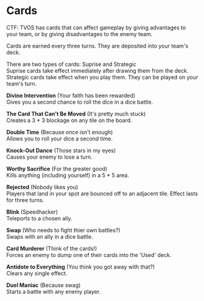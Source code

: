 Cards
=====
CTF: TVOS has cards that can affect gameplay by giving advantages to your team, or by giving disadvantages to the enemy team.

Cards are earned every three turns. They are deposited into your team's deck.

There are two types of cards: Suprise and Strategic<br>
Suprise cards take effect immediately after drawing them from the deck.<br>
Strategic cards take effect when you play them. They can be played on your team's turn.

**Divine Intervention** (Your faith has been rewarded)<br>
Gives you a second chance to roll the dice in a dice battle.

**The Card That Can't Be Moved** (It's pretty much stuck)<br>
Creates a 3 * 3 blockage on any tile on the board.

**Double Time** (Because once isn't enough)<br>
Allows you to roll your dice a second time.

**Knock-Out Dance** (Those stars in my eyes)<br>
Causes your enemy to lose a turn.

**Worthy Sacrifice** (For the greater good)<br>
Kills anything (including yourself) in a 5 * 5 area.

**Rejected** (Nobody likes you)<br>
Players that land in your spot are bounced off to an adjacent tile. Effect lasts for three turns.

**Blink** (Speedhacker)<br>
Teleports to a chosen ally.

**Swap** (Who needs to fight thier own battles?)<br>
Swaps with an ally in a dice battle.

**Card Murderer** (Think of the cards!)<br>
Forces an enemy to dump one of their cards into the 'Used' deck.

**Antidote to Everything** (You think you got away with that?)<br>
Clears any single effect.

**Duel Maniac** (Because swag)<br>
Starts a battle with any enemy player.
